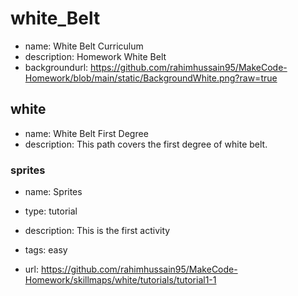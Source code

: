 # white_Belt

* name: White Belt Curriculum
* description: Homework White Belt
* backgroundurl: https://github.com/rahimhussain95/MakeCode-Homework/blob/main/static/BackgroundWhite.png?raw=true

## white

* name: White Belt First Degree 
* description: This path covers the first degree of white belt.

### sprites

* name: Sprites
* type: tutorial
* description: This is the first activity
* tags: easy

* url: https://github.com/rahimhussain95/MakeCode-Homework/skillmaps/white/tutorials/tutorial1-1




